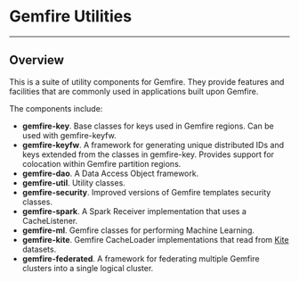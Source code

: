 # Gemfire Utilities
---
## Overview
This is a suite of utility components for Gemfire.  They provide features and facilities that are commonly used in applications built upon Gemfire.

The components include:

* **gemfire-key**.  Base classes for keys used in Gemfire regions.  Can be used with gemfire-keyfw.
* **gemfire-keyfw**.  A framework for generating unique distributed IDs and keys extended from the classes in gemfire-key.  Provides support for colocation within Gemfire partition regions.
* **gemfire-dao**.  A Data Access Object framework.
* **gemfire-util**.  Utility classes.
* **gemfire-security**.  Improved versions of Gemfire templates security classes.
* **gemfire-spark**.  A Spark Receiver implementation that uses a CacheListener.
* **gemfire-ml**.  Gemfire classes for performing Machine Learning.
* **gemfire-kite**.  Gemfire CacheLoader implementations that read from [Kite](http://kitesdk.org) datasets.
* **gemfire-federated**.  A framework for federating multiple Gemfire clusters into a single logical cluster.